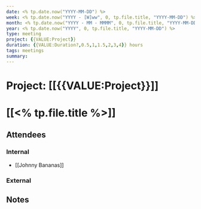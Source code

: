 ```yaml
---
date: <% tp.date.now("YYYY-MM-DD") %>
week: <% tp.date.now("YYYY - [W]ww", 0, tp.file.title, "YYYY-MM-DD") %>
month: <% tp.date.now("YYYY - MM - MMMM", 0, tp.file.title, "YYYY-MM-DD") %>
year: <% tp.date.now("YYYY", 0, tp.file.title, "YYYY-MM-DD") %>
type: meeting
project: {{VALUE:Project}}
duration: {{VALUE:Duration?,0.5,1,1.5,2,3,4}} hours
tags: meetings
summary: 
---
```

# Project: [[{{VALUE:Project}}]]
# [[<% tp.file.title %>]]
## Attendees
### Internal
- [[Johnny Bananas]]

### External

## Notes

